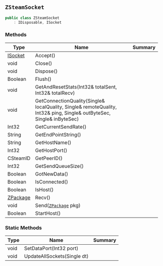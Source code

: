 ## `ZSteamSocket`

```csharp
public class ZSteamSocket
    : IDisposable, ISocket

```

### Methods

| Type | Name | Summary | 
| --- | --- | --- | 
| [ISocket](./ISocket.md) | Accept() |  | 
| void | Close() |  | 
| void | Dispose() |  | 
| Boolean | Flush() |  | 
| void | GetAndResetStats(Int32& totalSent, Int32& totalRecv) |  | 
| void | GetConnectionQuality(Single& localQuality, Single& remoteQuality, Int32& ping, Single& outByteSec, Single& inByteSec) |  | 
| Int32 | GetCurrentSendRate() |  | 
| String | GetEndPointString() |  | 
| String | GetHostName() |  | 
| Int32 | GetHostPort() |  | 
| CSteamID | GetPeerID() |  | 
| Int32 | GetSendQueueSize() |  | 
| Boolean | GotNewData() |  | 
| Boolean | IsConnected() |  | 
| Boolean | IsHost() |  | 
| [ZPackage](./ZPackage.md) | Recv() |  | 
| void | Send([`ZPackage`](./ZPackage.md) pkg) |  | 
| Boolean | StartHost() |  | 


### Static Methods

| Type | Name | Summary | 
| --- | --- | --- | 
| void | SetDataPort(Int32 port) |  | 
| void | UpdateAllSockets(Single dt) |  | 


